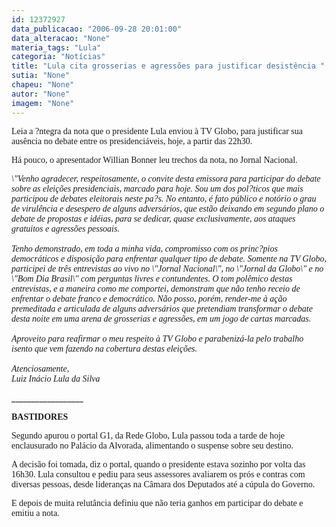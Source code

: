 ```yaml
---
id: 12372927
data_publicacao: "2006-09-28 20:01:00"
data_alteracao: "None"
materia_tags: "Lula"
categoria: "Notícias"
title: "Lula cita grosserias e agressões para justificar desistência "
sutia: "None"
chapeu: "None"
autor: "None"
imagem: "None"
---
```

<p><P><FONT face=Verdana>Leia a ?ntegra da&nbsp;nota que o presidente Lula enviou&nbsp;à TV Globo, para justificar sua ausência no debate entre os presidenciáveis, hoje, a partir das 22h30. </FONT></P></p>
<p><P><FONT face=Verdana>Há pouco, o apresentador Willian Bonner leu trechos da&nbsp;nota, no Jornal Nacional. &nbsp;</FONT></P></p>
<p><P><I><FONT face=Verdana>\"Venho agradecer, respeitosamente, o convite desta emissora para participar do debate sobre as eleições presidenciais, marcado para hoje. Sou um dos pol?ticos que mais participou de debates eleitorais neste pa?s. No entanto, é fato público e notório o grau de virulência e desespero de alguns adversários, que estão deixando em segundo plano o debate de propostas e idéias, para se dedicar, quase exclusivamente, aos ataques gratuitos e agressões pessoais.<BR><BR>Tenho demonstrado, em toda a minha vida, compromisso com os princ?pios democráticos e disposição para enfrentar qualquer tipo de debate. Somente na TV Globo, participei de três entrevistas ao vivo no \"Jornal Nacional\", no \"Jornal da Globo\" e no \"Bom Dia Brasil\" com perguntas livres e contundentes. O tom polêmico destas entrevistas, e a maneira como me comportei, demonstram que não tenho receio de enfrentar o debate franco e democrático. Não posso, porém, render-me à ação premeditada e articulada de alguns adversários que pretendiam transformar o debate desta noite em uma arena de grosserias e agressões, em um jogo de cartas marcadas.<BR><BR>Aproveito para reafirmar o meu respeito à TV Globo e parabenizá-la pelo trabalho isento que vem fazendo na cobertura destas eleições.<BR><BR>Atenciosamente,<BR>Luiz Inácio Lula da Silva</FONT></I></P></p>
<p><P>__________________</P></p>
<p><P><FONT face=Verdana><STRONG>BASTIDORES</STRONG></FONT></P></p>
<p><P><FONT face=Verdana>Segundo&nbsp;apurou o&nbsp;portal G1, da Rede Globo, Lula passou toda a tarde&nbsp;de hoje enclausurado&nbsp;no Palácio da Alvorada, </FONT><FONT face=Verdana>alimentando o suspense sobre seu destino. &nbsp;</FONT></P></p>
<p><P><FONT face=Verdana>A decisão foi tomada, diz o portal,&nbsp;quando o presidente estava sozinho&nbsp;por volta das 16h30. Lula consultou e pediu para seus assessores avaliarem os prós e contras com diversas pessoas, desde lideranças na Câmara dos Deputados até a cúpula do Governo. </FONT></P></p>
<p><P><FONT face=Verdana>E depois de muita relutância definiu que não teria ganhos em participar do debate e emitiu&nbsp;a nota. </FONT></P> </p>
